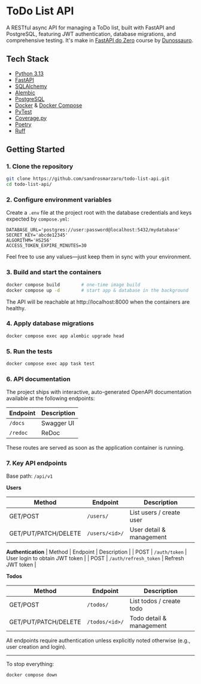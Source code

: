 # ToDo List API
A RESTful async API for managing a ToDo list, built with FastAPI and PostgreSQL, featuring JWT authentication, database migrations, and comprehensive testing. It's make in [FastAPI do Zero](https://fastapidozero.dunossauro.com/estavel/) course by [Dunossauro](https://dunossauro.com/).


## Tech Stack

- [Python 3.13](https://www.python.org/)
- [FastAPI](https://fastapi.tiangolo.com/)
- [SQLAlchemy](https://www.sqlalchemy.org/)
- [Alembic](https://alembic.sqlalchemy.org/)
- [PostgreSQL](https://www.postgresql.org/)
- [Docker](https://www.docker.com/) & [Docker Compose](https://docs.docker.com/compose/)
- [PyTest](https://docs.pytest.org/)
- [Coverage.py](https://coverage.readthedocs.io/)
- [Poetry](https://python-poetry.org/)
- [Ruff](https://docs.astral.sh/ruff/)

## Getting Started

### 1. Clone the repository

```bash
git clone https://github.com/sandrosmarzaro/todo-list-api.git
cd todo-list-api/
```

### 2. Configure environment variables

Create a `.env` file at the project root with the database credentials and keys expected by `compose.yml`:

```env
DATABASE_URL='postgres://user:password@localhost:5432/mydatabase'
SECRET_KEY='abcde12345'
ALGORITHM='HS256'
ACCESS_TOKEN_EXPIRE_MINUTES=30
```

Feel free to use any values—just keep them in sync with your environment.

### 3. Build and start the containers

```bash
docker compose build        # one-time image build
docker compose up -d        # start app & database in the background
```

The API will be reachable at http://localhost:8000 when the containers are healthy.

### 4. Apply database migrations

```bash
docker compose exec app alembic upgrade head
```

### 5. Run the tests

```bash
docker compose exec app task test
```

### 6. API documentation

The project ships with interactive, auto-generated OpenAPI documentation available at the following endpoints:

| Endpoint | Description |
|----------|-------------|
| `/docs`  | Swagger UI |
| `/redoc` | ReDoc |

These routes are served as soon as the application container is running.

### 7. Key API endpoints

Base path: `/api/v1`

**Users**

| Method | Endpoint | Description |
|--------|----------|-------------|
| GET/POST | `/users/` | List users / create user |
| GET/PUT/PATCH/DELETE | `/users/<id>/` | User detail & management |


**Authentication**
| Method | Endpoint | Description |
| POST | `/auth/token` | User login to obtain JWT token |
| POST | `/auth/refresh_token` | Refresh JWT token |


**Todos**

| Method | Endpoint | Description |
|--------|----------|-------------|
| GET/POST | `/todos/` | List todos / create todo |
| GET/PUT/PATCH/DELETE | `/todos/<id>/` | Todo detail & management |


All endpoints require authentication unless explicitly noted otherwise (e.g., user creation and login).

---

To stop everything:

```bash
docker compose down
```
